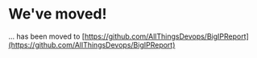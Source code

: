 # We've moved!

... has been moved to [https://github.com/AllThingsDevops/BigIPReport](https://github.com/AllThingsDevops/BigIPReport)
